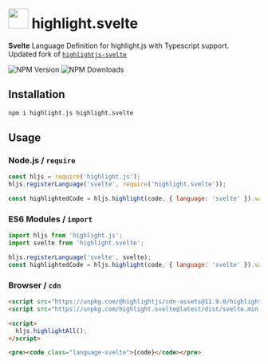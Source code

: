 # <img src="https://svelte.dev/favicon.png" height="40"> highlight.svelte

**Svelte** Language Definition for highlight.js with Typescript support.\
Updated fork of [`highlightjs-svelte`](https://github.com/AlexxNB/highlightjs-svelte)

![NPM Version](https://img.shields.io/npm/v/highlight.svelte?style=for-the-badge)
![NPM Downloads](https://img.shields.io/npm/dw/highlight.svelte?style=for-the-badge)

## Installation

```bash
npm i highlight.js highlight.svelte
```

## Usage

### Node.js / `require`

```js
const hljs = require('highlight.js');
hljs.registerLanguage('svelte', require('highlight.svelte'));

const highlightedCode = hljs.highlight(code, { language: 'svelte' }).value;
```

### ES6 Modules / `import`

```js
import hljs from 'highlight.js';
import svelte from 'highlight.svelte';

hljs.registerLanguage('svelte', svelte);
const highlightedCode = hljs.highlight(code, { language: 'svelte' }).value;
```

### Browser / `cdn`

```html
<script src="https://unpkg.com/@highlightjs/cdn-assets@11.9.0/highlight.min.js"></script>
<script src="https://unpkg.com/highlight.svelte@latest/dist/svelte.min.js"></script>

<script>
  hljs.highlightAll();
</script>

<pre><code class="language-svelte">{code}</code></pre>
```

